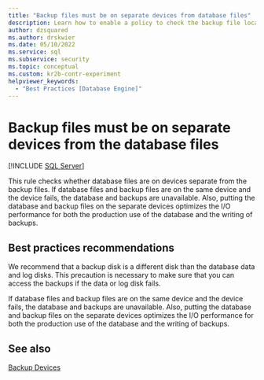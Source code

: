 ```yaml
---
title: "Backup files must be on separate devices from database files"
description: Learn how to enable a policy to check the backup file location compared to the database file location for Policy-Based Management with SQL Server.
author: dzsquared
ms.author: drskwier
ms.date: 05/10/2022
ms.service: sql
ms.subservice: security
ms.topic: conceptual
ms.custom: kr2b-contr-experiment
helpviewer_keywords:
  - "Best Practices [Database Engine]"
---
```


# Backup files must be on separate devices from the database files

[!INCLUDE [SQL Server](../../includes/applies-to-version/sqlserver.md)]

This rule checks whether database files are on devices separate from the backup files. If database files and backup files are on the same device and the device fails, the database and backups are unavailable. Also, putting the database and backup files on the separate devices optimizes the I/O performance for both the production use of the database and the writing of backups.  
  
## Best practices recommendations

We recommend that a backup disk is a different disk than the database data and log disks. This precaution is necessary to make sure that you can access the backups if the data or log disk fails.

If database files and backup files are on the same device and the device fails, the database and backups are unavailable. Also, putting the database and backup files on the separate devices optimizes the I/O performance for both the production use of the database and the writing of backups.
  
## See also

[Backup Devices](../backup-restore/backup-devices-sql-server.md)  

